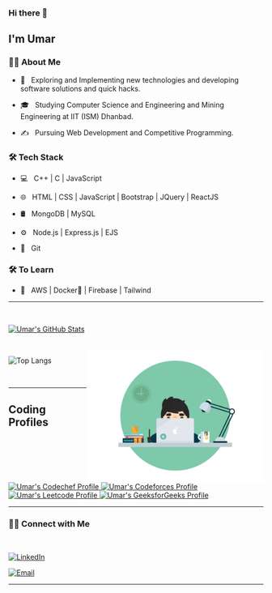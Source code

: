 ### Hi there 👋<h2> I'm Umar</h2>

<h3> 👨🏻 About Me </h3>



- 🤔 &nbsp; Exploring and Implementing new technologies and developing software solutions and quick hacks.

- 🎓 &nbsp; Studying Computer Science and Engineering and Mining Engineering at IIT (ISM) Dhanbad.

- ✍️ &nbsp; Pursuing Web Development and Competitive Programming.



<h3>🛠 Tech Stack</h3>



- 💻 &nbsp; C++ | C | JavaScript

- 🌐 &nbsp; HTML | CSS | JavaScript | Bootstrap | JQuery | ReactJS

- 🛢 &nbsp; MongoDB | MySQL

- ⚙️ &nbsp; Node.js | Express.js | EJS 

- 🔧 &nbsp; Git




<h3>🛠 To Learn</h3>

- 🔧 &nbsp; AWS | Docker🐳 | Firebase | Tailwind

<hr>

<br>

[![Umar's GitHub Stats](https://github-readme-stats.vercel.app/api?username=UmarSkh&show_icons=true)](https://github.com/UmarSkh)

<br/>

<img src="https://github.com/nirala69/nirala69/blob/master/70804f7e25b11f29db904f2fa7b4cd9d.gif" width="350" align='right'>

![Top Langs](https://github-readme-stats.vercel.app/api/top-langs/?username=UmarSkh&show_icons=true)

<br>


<hr>

## Coding Profiles

<a href="https://www.codechef.com/users/umar_sk">
  <img  alt="Umar's Codechef Profile" width="35px" src="https://cdn.jsdelivr.net/npm/simple-icons@v3/icons/codechef.svg" />
</a>

<a href="https://codeforces.com/profile/Umar_Sk">
  <img  alt="Umar's Codeforces Profile" width="35px" src="https://cdn.jsdelivr.net/npm/simple-icons@v3/icons/codeforces.svg" />
</a>

<a href="https://leetcode.com/u/Umar_Sk/">
  <img  alt="Umar's Leetcode Profile" width="35px" src="https://cdn.jsdelivr.net/npm/simple-icons@v3/icons/leetcode.svg" />
</a>

<a href="https://www.geeksforgeeks.org/user/umar04sd9k/">
  <img  alt="Umar's GeeksforGeeks Profile" width="35px" src="https://cdn.jsdelivr.net/npm/simple-icons@v3/icons/geeksforgeeks.svg" />
</a>


<hr>


<h3> 🤝🏻 Connect with Me </h3>

<br>



<p align="center">

<a href="https://www.linkedin.com/in/mohammad-umar-shaikh-b914a3227/"><img alt="LinkedIn" src="https://img.shields.io/badge/LinkedIn-Mohammad%20Umar%20Shaikh-blue?style=flat-square&logo=linkedin%22"></a>

<a href="mailto:umar040903@gmail.com"><img alt="Email" src="https://img.shields.io/badge/Email-umar040903@gmail.com-blue?style=flat-square&logo=gmail"></a>

</p>





<hr>
